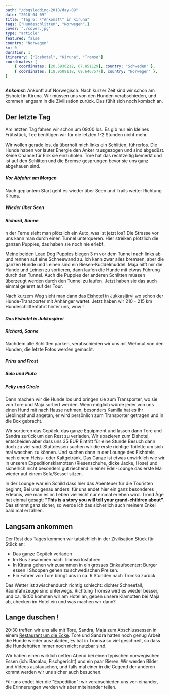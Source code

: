 ```yaml
---
path: "/dogsledding-2018/day-09"
date: "2018-04-09"
title: "Tag 6: \"Ankomst\" in Kiruna"
tags: ["Hundeschlitten", "Norwegen",]
cover: "./cover.jpg"
type: "article"
featured: false
country: "Norwegen"
km: 0
duration: 1
itinerary: ["Icehotel", "Kiruna", "Tromsø"]
coordinates: [
    { coordinates: [20.5936212, 67.851129], country: "Schweden" }, 
    { coordinates: [18.9509118, 69.6467577], country: "Norwegen" },
]
---
```


**_Ankomst_**: Ankunft auf Norwegisch.
Nach kurzer Zeit sind wir schon am Eishotel in Kiruna. Wir müssen uns von den Hunden verabschieden, und kommen langsam in die Zivilisation zurück. Das fühlt sich noch komisch an.

## Der letzte Tag

Am letzten Tag fahren wir schon um 09:00 los. Es gib nur ein kleines Frühstück, Tee benötigen wir für die letzten 1-2 Stunden nicht mehr.

Wir wollen gerade los, da überholt mich links ein Schlitten, führerlos. Die Hunde haben vor lauter Energie den Anker rausgezogen und sind abgedüst. Keine Chance für Erik sie einzuholen. Tore hat das rechtzeitig bemerkt und ist auf den Schlitten und die Bremse gesprungen bevor sie uns ganz abgehauen sind.

<rehype-image src="IMG_1320.JPG"></rehype-image>

##### Vor Abfahrt am Morgen

Nach geplantem Start geht es wieder über Seen und Trails weiter Richtung Kiruna. 

<rehype-image src="IMG_1327.JPG"></rehype-image>

##### Wieder über Seen


<rehype-image src="IMG_1331.JPG"></rehype-image>

##### Richard, Sanne

n der Ferne sieht man plötzlich ein Auto, was ist jetzt los? Die Strasse vor uns kann man durch einen Tunnel unterqueren. Hier streiken plötzlich die ganzen Puppies, das haben sie noch nie erlebt.

Meine beiden Lead Dog Puppies biegen 3 m vor dem Tunnel nach links ab und rennen auf eine Schneewand zu. Ich kann zwar alles bremsen, aber die ganzen Hunde und Leinen sind ein Riesen-Kuddelmuddel. Maja hilft mir die Hunde und Leinen zu sortieren, dann laufen die Hunde mit etwas Führung durch den Tunnel. Auch die Puppies der anderen Schlitten müssen überzeugt werden durch den Tunnel zu laufen. Jetzt haben sie das auch einmal gelernt auf der Tour.

Nach kurzem Weg sieht man dann das [Eishotel in Jukkasjärvi](https://www.icehotel.com/) wo schon der Hunde-Transporter mit Anhänger wartet. Jetzt haben wir 210 - 215 km Hundeschlittenfahrt hinter uns, wow !


<rehype-image src="IMG_1407.JPG"></rehype-image>

##### Das Eishotel in Jukkasjärvi


<rehype-image src="IMG_1350.JPG"></rehype-image>

##### Richard, Sanne


Nachdem alle Schlitten parken, verabschieden wir uns mit Wehmut von den Hunden, die letzte Fotos werden gemacht.


<rehype-image src="IMG_1334.JPG"></rehype-image>

##### Prins und Frost


<rehype-image src="IMG_1340.JPG"></rehype-image>

##### Solo und Pluto

<rehype-image src="IMG_1348.JPG"></rehype-image>

##### Pelly und Circle


Dann machen wir die Hunde los und bringen sie zum Transporter, wo sie von Tore und Maja sortiert werden. Wenn möglich würde jeder von uns einen Hund mit nach Hause nehmen, besonders Kamilla hat es ihr Lieblingshund angetan, er wird persönlich zum Transporter getragen und in die Box gebracht.

<photo-composition>
<rehype-image src="IMG_1353.JPG"></rehype-image>
<rehype-image src="IMG_1358.JPG"></rehype-image>
<rehype-image src="IMG_1361.JPG"></rehype-image>
<rehype-image src="IMG_1374.JPG"></rehype-image>
<rehype-image src="IMG_1384.JPG"></rehype-image>
<rehype-image src="IMG_1390.JPG"></rehype-image>
<rehype-image src="IMG_1401.JPG"></rehype-image>
<rehype-image src="IMG_1402.JPG"></rehype-image>
</photo-composition>

Wir sortieren das Gepäck, das ganze Equipment und lassen dann Tore und Sandra zurück um den Rest zu verladen. Wir spazieren zum Eishotel, entscheiden aber dass uns 35 EUR Eintritt für eine Stunde Besuch dann doch zu viel sind. Stattdessen suchen wir die erste richtige Toilette um sich mal waschen zu können. Und suchen dann in der Lounge des Eishotels nach einem Heiss- oder Kaltgetränk. Das Ganze ist etwas unwirklich wie wir in unseren Expeditionsklamotten (Riesenschuhe, dicke Jacke, Hose) und sicherlich nicht besonders gut riechend in einer Edel-Lounge das erste Mal wieder auf einem Sofa/Sessel sitzen.

<photo-composition>
<rehype-image src="IMG_1410.JPG"></rehype-image>
<rehype-image src="IMG_1414.JPG"></rehype-image>
<rehype-image src="IMG_1422.JPG"></rehype-image>
<rehype-image src="IMG_1426.JPG"></rehype-image>
</photo-composition>

In der Lounge war ein Schild dass hier das Abenteuer für die Touristen beginnt, Bei uns genau anders: für uns endet hier ein ganz besonderes Erlebnis, wie man es im Leben vielleicht nur einmal erleben wird. Trond Åge hat einmal gesagt: **"This is a story you will tell your grand-children about"**. Das stimmt ganz sicher,  so werde ich das sicherlich auch meinem Enkel bald mal erzählen.

<photo-composition>
<rehype-image src="Hunde.004.jpeg"></rehype-image>
</photo-composition>


## Langsam ankommen

Der Rest des Tages kommen wir tatsächlich in der Zivilisation Stück für Stück an:

* Das ganze Gepäck verladen
* Im Bus zusammen nach Tromsø losfahren
* In Kiruna gehen wir zusammen in ein grosses Einkaufscenter: Burger essen ! Shoppen gehen zu schwedischen Preisen.
* Ein Fahrer von Tore bringt uns in ca. 6 Stunden nach Tromsø zurück

Das Wetter ist zwischendurch richtig schlecht: dichter Schneefall, Räumfahrzeuge sind unterwegs. Richtung Tromsø wird es wieder besser, und ca. 19:00 kommen wir am Hotel an, geben unsere Klamotten bei Maja ab, checken im Hotel ein und was machen wir dann?

<photo-composition>
<rehype-image src="IMG_1435.JPG"></rehype-image>
</photo-composition>

## Lange duschen !

20:30 treffen wir uns alle mit Tore, Sandra, Maja zum Abschlussessen in einem [Restaurant um die Ecke](https://www.tripadvisor.com/Restaurant_Review-g190475-d3506417-Reviews-Kaia_Bar_Restaurant-Tromso_Troms_Northern_Norway.html). Tore und Sandra hatten noch genug Arbeit die Hunde wieder auszuladen, Es hat in Tromsø so viel geschneit, so dass die Hundehütten immer noch nicht nutzbar sind.

Wir haben einen wirklich netten Abend bei einen typischen norwegischen Essen (ich: Bacalao, Fischgericht) und ein paar Bieren. Wir werden Bilder und Videos austauschen, und falls mal einer in die Gegend der anderen kommt  werden wir uns sicher auch besuchen.

Für uns endet hier die "Expedition": wir verabschieden uns von einander, die Erinnerungen werden wir aber miteinander teilen.

